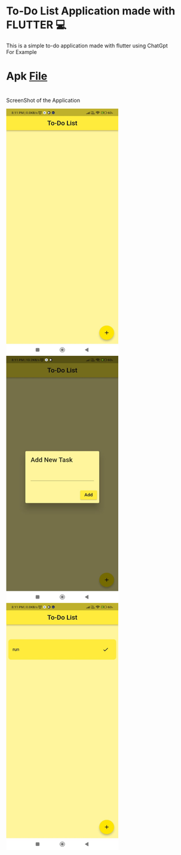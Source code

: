 # To-Do List Application made with FLUTTER 💻
This is a simple to-do application made with flutter using ChatGpt  
For Example 
# Apk [File](Maths_Game_Kiddos.apk)
#
ScreenShot of the Application 

<img  align="left" src="1.jpg" style="width:300px; height:660px"/>
<img  align="center" src="2.jpg" style="width:300px; height:660px"/>
<img  src="3.jpg" style="width:300px; height:660px"/>
